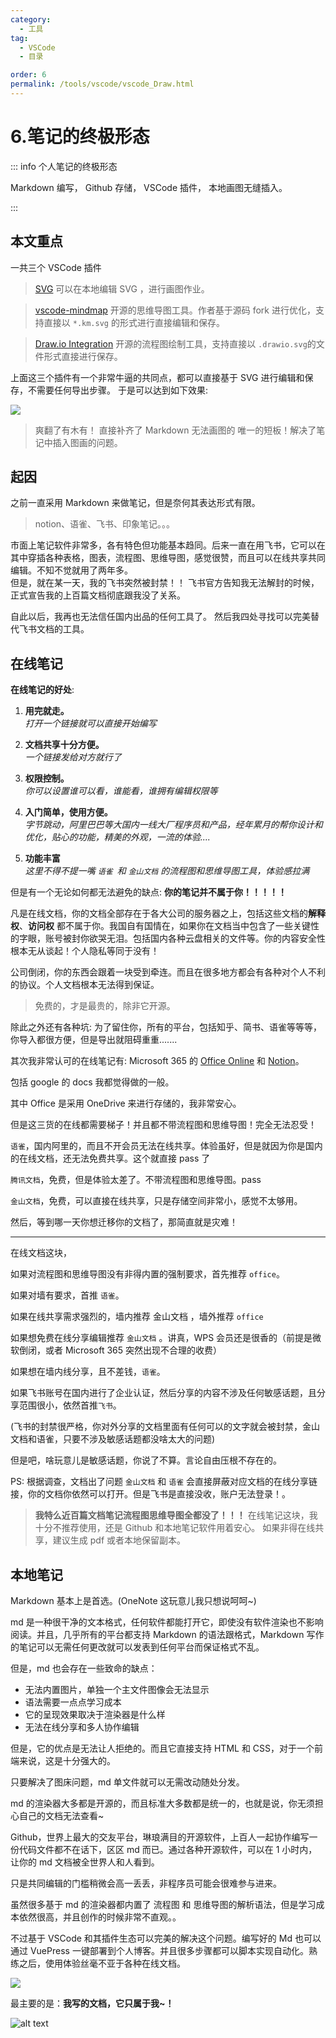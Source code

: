 ```yaml
---
category:
  - 工具
tag:
  - VSCode
  - 目录

order: 6
permalink: /tools/vscode/vscode_Draw.html
---
```


# 6.笔记的终极形态

::: info 个人笔记的终极形态

Markdown 编写，
Github 存储，
VSCode 插件，
本地画图无缝插入。

:::

## 本文重点

一共三个 VSCode 插件

> [SVG](https://marketplace.visualstudio.com/items?itemName=jock.svg)
> 可以在本地编辑 SVG ，进行画图作业。

> [vscode-mindmap](https://marketplace.visualstudio.com/items?itemName=eightHundreds.vscode-mindmap)
> 开源的思维导图工具。作者基于源码 fork 进行优化，支持直接以 `*.km.svg` 的形式进行直接编辑和保存。

> [Draw.io Integration](https://marketplace.visualstudio.com/items?itemName=hediet.vscode-drawio)
> 开源的流程图绘制工具，支持直接以 `.drawio.svg`的文件形式直接进行保存。

上面这三个插件有一个非常牛逼的共同点，都可以直接基于 SVG 进行编辑和保存，不需要任何导出步骤。
于是可以达到如下效果:

![](./image/drawio.png)

> 爽翻了有木有！ 直接补齐了 Markdown 无法画图的 唯一的短板！解决了笔记中插入图画的问题。

## 起因

之前一直采用 Markdown 来做笔记，但是奈何其表达形式有限。

> notion、语雀、飞书、印象笔记。。。

市面上笔记软件非常多，各有特色但功能基本趋同。后来一直在用飞书，它可以在其中穿插各种表格，图表，流程图、思维导图，感觉很赞，而且可以在线共享共同编辑。不知不觉就用了两年多。\
但是，就在某一天，我的飞书突然被封禁！！
飞书官方告知我无法解封的时候，正式宣告我的上百篇文档彻底跟我没了关系。

自此以后，我再也无法信任国内出品的任何工具了。
然后我四处寻找可以完美替代飞书文档的工具。

## 在线笔记

**在线笔记的好处**:

1. **用完就走。**\
   _打开一个链接就可以直接开始编写_

2. **文档共享十分方便。**\
   _一个链接发给对方就行了_

3. **权限控制。**\
   _你可以设置谁可以看，谁能看，谁拥有编辑权限等_

4. **入门简单，使用方便。**\
   _字节跳动，阿里巴巴等大国内一线大厂程序员和产品，经年累月的帮你设计和优化，贴心的功能，精美的外观，一流的体验...._

5. **功能丰富**\
   _这里不得不提一嘴 `语雀 `和 `金山文档` 的流程图和思维导图工具，体验感拉满_

但是有一个无论如何都无法避免的缺点: **你的笔记并不属于你！！！！！**

凡是在线文档，你的文档全部存在于各大公司的服务器之上，包括这些文档的**解释权**、**访问权** 都不属于你。我国自有国情在，如果你在文档当中包含了一些关键性的字眼，账号被封你欲哭无泪。包括国内各种云盘相关的文件等。你的内容安全性根本无从谈起！个人隐私等同于没有！

公司倒闭，你的东西会跟着一块受到牵连。而且在很多地方都会有各种对个人不利的协议。个人文档根本无法得到保证。

> 免费的，才是最贵的，除非它开源。

除此之外还有各种坑: 为了留住你，所有的平台，包括知乎、简书、语雀等等等，你导入都很方便，但是导出就阻碍重重.......

其次我非常认可的在线笔记有: Microsoft 365 的 [Office Online](https://www.office.com) 和 [Notion](https://www.notion.so)。

包括 google 的 docs 我都觉得做的一般。

其中 Office 是采用 OneDrive 来进行存储的，我非常安心。

但是这三货的在线都需要梯子！并且都不带流程图和思维导图！完全无法忍受！

`语雀`，国内阿里的，而且不开会员无法在线共享。体验虽好，但是就因为你是国内的在线文档，还无法免费共享。这个就直接 pass 了

`腾讯文档`，免费，但是体验太差了。不带流程图和思维导图。pass

`金山文档`，免费，可以直接在线共享，只是存储空间非常小，感觉不太够用。

然后，等到哪一天你想迁移你的文档了，那简直就是灾难！

---

在线文档这块，

如果对流程图和思维导图没有非得内置的强制要求，首先推荐 `office`。

如果对墙有要求，首推 `语雀`。

如果在线共享需求强烈的，墙内推荐 金山文档 ，墙外推荐 `office`

如果想免费在线分享编辑推荐 `金山文档` 。讲真，WPS 会员还是很香的（前提是微软倒闭，或者 Microsoft 365 突然出现不合理的收费）

如果想在墙内线分享，且不差钱，`语雀`。

如果飞书账号在国内进行了企业认证，然后分享的内容不涉及任何敏感话题，且分享范围很小，依然首推`飞书`。

(飞书的封禁很严格，你对外分享的文档里面有任何可以的文字就会被封禁，金山文档和语雀，只要不涉及敏感话题都没啥太大的问题)

但是吧，啥玩意儿是敏感话题，你说了不算。言论自由压根不存在的。

PS: 根据调查，文档出了问题 `金山文档` 和 `语雀` 会直接屏蔽对应文档的在线分享链接，你的文档你依然可以打开。但是飞书是直接没收，账户无法登录！。

> **我特么近百篇文档笔记流程图思维导图全都没了！！！**
> 在线笔记这块，我十分不推荐使用，还是 Github 和本地笔记软件用着安心。
> 如果非得在线共享，建议生成 pdf 或者本地保留副本。

## 本地笔记

Markdown 基本上是首选。(OneNote 这玩意儿我只想说呵呵~)

md 是一种很干净的文本格式，任何软件都能打开它，即使没有软件渲染也不影响阅读。并且，几乎所有的平台都支持 Markdown 的语法跟格式，Markdown 写作的笔记可以无需任何更改就可以发表到任何平台而保证格式不乱。

但是，md 也会存在一些致命的缺点：

- 无法内置图片，单独一个主文件图像会无法显示
- 语法需要一点点学习成本
- 它的呈现效果取决于渲染器是什么样
- 无法在线分享和多人协作编辑

但是，它的优点是无法让人拒绝的。而且它直接支持 HTML 和 CSS，对于一个前端来说，这是十分强大的。

只要解决了图床问题，md 单文件就可以无需改动随处分发。

md 的渲染器大多都是开源的，而且标准大多数都是统一的，也就是说，你无须担心自己的文档无法查看~

Github，世界上最大的交友平台，琳琅满目的开源软件，上百人一起协作编写一份代码文件都不在话下，区区 md 而已。通过各种开源软件，可以在 1 小时内，让你的 md 文档被全世界人和人看到。

只是共同编辑的门槛稍微会高一丢丢，非程序员可能会很难参与进来。

虽然很多基于 md 的渲染器都内置了 流程图 和 思维导图的解析语法，但是学习成本依然很高，并且创作的时候非常不直观。。

不过基于 VSCode 和其插件生态可以完美的解决这个问题。编写好的 Md 也可以通过 VuePress 一键部署到个人博客。并且很多步骤都可以脚本实现自动化。熟练之后，使用体验丝毫不亚于各种在线文档。

![](./image/drawio.png)

最主要的是：**我写的文档，它只属于我~！**

![alt text](image/drawio2.png)

